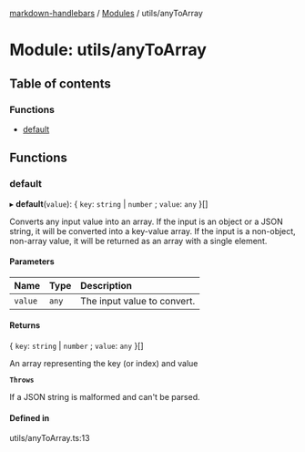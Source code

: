 [markdown-handlebars](../README.md) / [Modules](../modules.md) / utils/anyToArray

# Module: utils/anyToArray

## Table of contents

### Functions

- [default](utils_anyToArray.md#default)

## Functions

### default

▸ **default**(`value`): { `key`: `string` \| `number` ; `value`: `any`  }[]

Converts any input value into an array. 
If the input is an object or a JSON string, it will be converted into a key-value array.
If the input is a non-object, non-array value, it will be returned as an array with a single element.

#### Parameters

| Name | Type | Description |
| :------ | :------ | :------ |
| `value` | `any` | The input value to convert. |

#### Returns

{ `key`: `string` \| `number` ; `value`: `any`  }[]

An array representing the key (or index) and value

**`Throws`**

If a JSON string is malformed and can't be parsed.

#### Defined in

utils/anyToArray.ts:13
